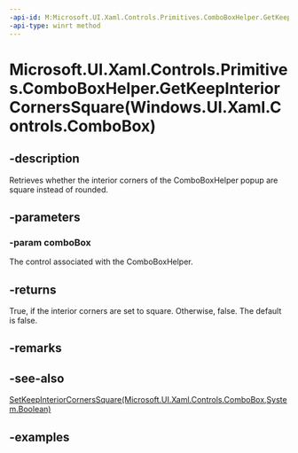 ```yaml
---
-api-id: M:Microsoft.UI.Xaml.Controls.Primitives.ComboBoxHelper.GetKeepInteriorCornersSquare(Windows.UI.Xaml.Controls.ComboBox)
-api-type: winrt method
---
```


# Microsoft.UI.Xaml.Controls.Primitives.ComboBoxHelper.GetKeepInteriorCornersSquare(Windows.UI.Xaml.Controls.ComboBox)

<!--
public static bool GetKeepInteriorCornersSquare (Windows.UI.Xaml.Controls.ComboBox comboBox);
-->

## -description

Retrieves whether the interior corners of the ComboBoxHelper popup are square instead of rounded.

## -parameters

### -param comboBox

The control associated with the ComboBoxHelper.

## -returns

True, if the interior corners are set to square. Otherwise, false. The default is false.

## -remarks

## -see-also

[SetKeepInteriorCornersSquare(Microsoft.UI.Xaml.Controls.ComboBox,System.Boolean)](comboboxhelper_setkeepinteriorcornerssquare_414733454.md)

## -examples

